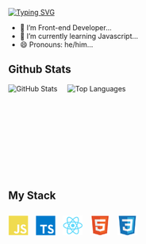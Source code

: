 [![Typing SVG](https://readme-typing-svg.demolab.com?font=Fira+Code&weight=600&size=25&pause=1000&color=ff5e4d&random=false&width=435&height=40&lines=Ol%C3%A1%2C+Hi+I'm+Walter+Dudnic!+%F0%9F%91%BE%F0%9F%93%9A%F0%9F%92%99)](https://git.io/typing-svg)


- 🔭 I’m Front-end Developer...
- 🌱 I’m currently learning Javascript...
- 😄 Pronouns: he/him...

<div align="left">
  
  <h2>Github Stats</h2>
 
  <div style="display: flex; flex-direction: row; gap: 20px;">
    <img src="https://github-readme-stats.vercel.app/api?username=Walttinhu&show_icons=true&theme=dracula" alt="GitHub Stats" height="165"/>
    <img src="https://github-readme-stats.vercel.app/api/top-langs/?username=Walttinhu&layout=compact&theme=dracula" alt="Top Languages" height="165"/>
  </div>

  <br>

 <h2>My Stack</h2>
  <div style="display: flex; gap: 15px; padding-top: 10px;">
    <img alt="Walttinhu-Js" height="40" width="40" src="https://raw.githubusercontent.com/devicons/devicon/master/icons/javascript/javascript-plain.svg">
    <img alt="Walttinhu-Ts" height="40" width="40" src="https://raw.githubusercontent.com/devicons/devicon/master/icons/typescript/typescript-plain.svg">
    <img alt="Walttinhu-React" height="40" width="40" src="https://raw.githubusercontent.com/devicons/devicon/master/icons/react/react-original.svg">
    <img alt="Walttinhu-HTML" height="40" width="40" src="https://raw.githubusercontent.com/devicons/devicon/master/icons/html5/html5-original.svg">
    <img alt="Walttinhu-CSS" height="40" width="40" src="https://raw.githubusercontent.com/devicons/devicon/master/icons/css3/css3-original.svg">
  </div>

</div>



